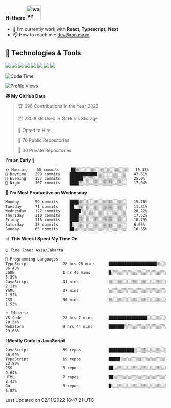 ### Hi there <img src="https://i.ibb.co/q0Hx1KK/wave.gif" alt="wave" width="45px">

- 🌱 I’m currently work with **React**, **Typescript**, **Next**
- 📫 How to reach me: dev@ron.my.id

## 🔧 Technologies & Tools

![](https://img.shields.io/badge/OS-Linux-informational?style=flat&logo=linux&logoColor=white&color=2bbc8a)
![](https://img.shields.io/badge/OS-Windows-informational?style=flat&logo=windows&logoColor=white&color=2bbc8a)
![](https://img.shields.io/badge/Code-JavaScript-informational?style=flat&logo=javascript&logoColor=white&color=2bbc8a)
![](https://img.shields.io/badge/Code-Golang-informational?style=flat&logo=go&logoColor=white&color=2bbc8a)
![](https://img.shields.io/badge/Code-React-informational?style=flat&logo=react&logoColor=white&color=2bbc8a)
![](https://img.shields.io/badge/Code-Next-informational?style=flat&logo=next.js&logoColor=white&color=2bbc8a)
![](https://img.shields.io/badge/Shell-Bash-informational?style=flat&logo=gnu-bash&logoColor=white&color=2bbc8a)
![](https://img.shields.io/badge/Tools-Docker-informational?style=flat&logo=docker&logoColor=white&color=2bbc8a)

<!--START_SECTION:waka-->
![Code Time](http://img.shields.io/badge/Code%20Time-571%20hrs%204%20mins-blue)

![Profile Views](http://img.shields.io/badge/Profile%20Views-0-blue)

**🐱 My GitHub Data** 

> 🏆 696 Contributions in the Year 2022
 > 
> 📦 230.8 kB Used in GitHub's Storage 
 > 
> 💼 Opted to Hire
 > 
> 📜 76 Public Repositories 
 > 
> 🔑 30 Private Repositories  
 > 
**I'm an Early 🐤** 

```text
🌞 Morning    65 commits     ██░░░░░░░░░░░░░░░░░░░░░░░   10.35% 
🌆 Daytime    299 commits    ████████████░░░░░░░░░░░░░   47.61% 
🌃 Evening    157 commits    ██████░░░░░░░░░░░░░░░░░░░   25.0% 
🌙 Night      107 commits    ████░░░░░░░░░░░░░░░░░░░░░   17.04%

```
📅 **I'm Most Productive on Wednesday** 

```text
Monday       99 commits     ████░░░░░░░░░░░░░░░░░░░░░   15.76% 
Tuesday      71 commits     ██░░░░░░░░░░░░░░░░░░░░░░░   11.31% 
Wednesday    127 commits    █████░░░░░░░░░░░░░░░░░░░░   20.22% 
Thursday     110 commits    ████░░░░░░░░░░░░░░░░░░░░░   17.52% 
Friday       118 commits    ████░░░░░░░░░░░░░░░░░░░░░   18.79% 
Saturday     38 commits     █░░░░░░░░░░░░░░░░░░░░░░░░   6.05% 
Sunday       65 commits     ██░░░░░░░░░░░░░░░░░░░░░░░   10.35%

```


📊 **This Week I Spent My Time On** 

```text
⌚︎ Time Zone: Asia/Jakarta

💬 Programming Languages: 
TypeScript               28 hrs 25 mins      █████████████████████░░░░   86.48% 
JSON                     1 hr 46 mins        █░░░░░░░░░░░░░░░░░░░░░░░░   5.39% 
JavaScript               41 mins             ░░░░░░░░░░░░░░░░░░░░░░░░░   2.11% 
YAML                     37 mins             ░░░░░░░░░░░░░░░░░░░░░░░░░   1.92% 
CSS                      30 mins             ░░░░░░░░░░░░░░░░░░░░░░░░░   1.53%

🔥 Editors: 
VS Code                  23 hrs 7 mins       █████████████████░░░░░░░░   70.34% 
WebStorm                 9 hrs 44 mins       ███████░░░░░░░░░░░░░░░░░░   29.66%

```

**I Mostly Code in JavaScript** 

```text
JavaScript               39 repos            ███████████░░░░░░░░░░░░░░   46.99% 
TypeScript               19 repos            █████░░░░░░░░░░░░░░░░░░░░   22.89% 
CSS                      8 repos             ██░░░░░░░░░░░░░░░░░░░░░░░   9.64% 
HTML                     7 repos             ██░░░░░░░░░░░░░░░░░░░░░░░   8.43% 
Go                       5 repos             █░░░░░░░░░░░░░░░░░░░░░░░░   6.02%

```



 Last Updated on 02/11/2022 18:47:21 UTC
<!--END_SECTION:waka-->
